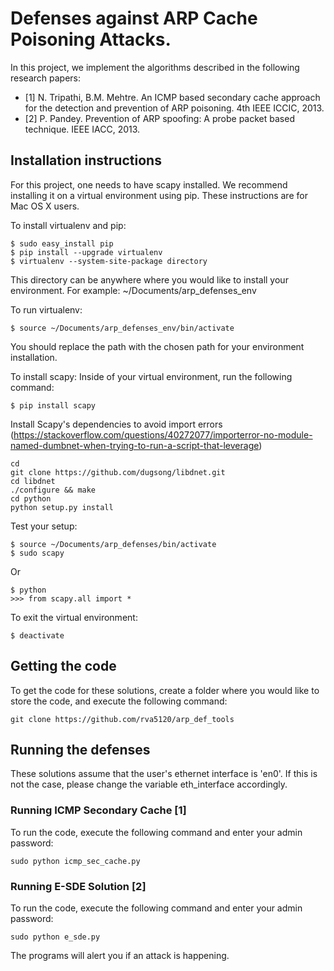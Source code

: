 # Defenses against ARP Cache Poisoning Attacks.
In this project, we implement the algorithms described in the following research papers:
* [1] N. Tripathi, B.M. Mehtre. An ICMP based secondary cache approach for the detection and 
     prevention of ARP poisoning. 4th IEEE ICCIC, 2013.
* [2] P. Pandey. Prevention of ARP spoofing: A probe packet based technique. IEEE IACC, 2013.

## Installation instructions
For this project, one needs to have scapy installed. We recommend installing it on a virtual environment using pip. These instructions are for Mac OS X users.

To install virtualenv and pip:
```
$ sudo easy_install pip
$ pip install --upgrade virtualenv
$ virtualenv --system-site-package directory
```
This directory can be anywhere where you would like to install your environment. For example: ~/Documents/arp_defenses_env

To run virtualenv:
```
$ source ~/Documents/arp_defenses_env/bin/activate
```
You should replace the path with the chosen path for your environment installation.

To install scapy:
Inside of your virtual environment, run the following command:
```
$ pip install scapy
```

Install Scapy's dependencies to avoid import errors (https://stackoverflow.com/questions/40272077/importerror-no-module-named-dumbnet-when-trying-to-run-a-script-that-leverage)
```
cd
git clone https://github.com/dugsong/libdnet.git
cd libdnet
./configure && make
cd python
python setup.py install
```

Test your setup:
```
$ source ~/Documents/arp_defenses/bin/activate
$ sudo scapy
```
Or
```
$ python
>>> from scapy.all import *
```

To exit the virtual environment:
```
$ deactivate
```

## Getting the code
To get the code for these solutions, create a folder where you would like to store the code, and execute the following command:
```
git clone https://github.com/rva5120/arp_def_tools
```

## Running the defenses
These solutions assume that the user's ethernet interface is 'en0'. If this is not the case, please change the variable eth_interface accordingly.

### Running ICMP Secondary Cache [1]
To run the code, execute the following command and enter your admin password:
```
sudo python icmp_sec_cache.py
```

### Running E-SDE Solution [2]
To run the code, execute the following command and enter your admin password:
```
sudo python e_sde.py
```

The programs will alert you if an attack is happening.
